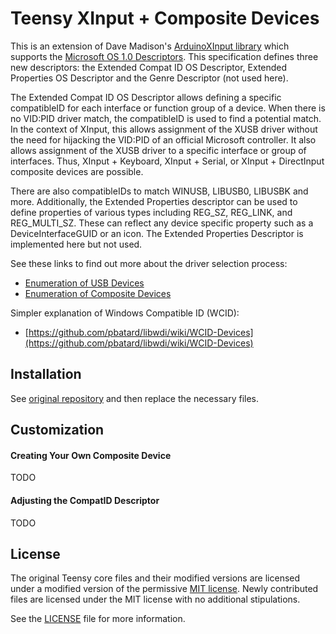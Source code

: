 # Teensy XInput + Composite Devices

This is an extension of Dave Madison's [ArduinoXInput library](https://github.com/dmadison/ArduinoXInput) which supports the [Microsoft OS 1.0 Descriptors](https://docs.microsoft.com/en-us/windows-hardware/drivers/usbcon/microsoft-os-1-0-descriptors-specification). This specification defines three new descriptors: the Extended Compat ID OS Descriptor, Extended Properties OS Descriptor and the Genre Descriptor (not used here).

The Extended Compat ID OS Descriptor allows defining a specific compatibleID for each interface or function group of a device. When there is no VID:PID driver match, the compatibleID is used to find a potential match. In the context of XInput, this allows assignment of the XUSB driver without the need for hijacking the VID:PID of an official Microsoft controller. It also allows assignment of the XUSB driver to a specific interface or group of interfaces. Thus, XInput + Keyboard, XInput + Serial, or XInput + DirectInput composite devices are possible.

There are also compatibleIDs to match WINUSB, LIBUSB0, LIBUSBK and more. Additionally, the Extended Properties descriptor can be used to define properties of various types including REG_SZ, REG_LINK, and REG_MULTI_SZ. These can reflect any device specific property such as a DeviceInterfaceGUID or an icon. The Extended Properties Descriptor is implemented here but not used.

See these links to find out more about the driver selection process:

 * [Enumeration of USB Devices](https://techcommunity.microsoft.com/t5/microsoft-usb-blog/how-does-usb-stack-enumerate-a-device/ba-p/270685)
 * [Enumeration of Composite Devices](https://docs.microsoft.com/en-us/windows-hardware/drivers/usbcon/enumeration-of-the-composite-parent-device)
 
Simpler explanation of Windows Compatible ID (WCID):

 * [https://github.com/pbatard/libwdi/wiki/WCID-Devices](https://github.com/pbatard/libwdi/wiki/WCID-Devices)
 
## Installation

See [original repository](https://github.com/dmadison/ArduinoXInput) and then replace the necessary files.

## Customization

#### Creating Your Own Composite Device

TODO

#### Adjusting the CompatID Descriptor

TODO

## License

The original Teensy core files and their modified versions are licensed under a modified version of the permissive [MIT license](https://opensource.org/licenses/MIT). Newly contributed files are licensed under the MIT license with no additional stipulations.

See the [LICENSE](LICENSE.txt) file for more information.
